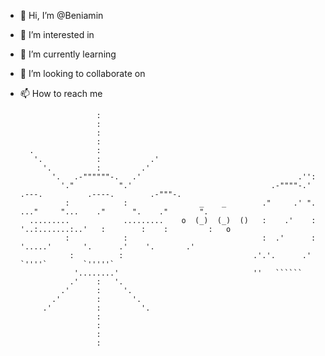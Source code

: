 - 👋 Hi, I’m @Beniamin
- 👀 I’m interested in 
- 🌱 I’m currently learning
- 💞️ I’m looking to collaborate on
- 📫 How to reach me





                       :
                       :
                       :
                       :
        .              :
         '.            :           .'
           '.          :         .'
             '.   .-""""""-.   .'                                   .'':
               '."          ".'                               .-""""-.'         .---.          .----.        .-"""-.
                :            :                _    _        ."     .' ".    ..."     "...    ."      ".    ."       ".
        .........            .........    o  (_)  (_)  ()   :    .'    :   '..:.......:..'   :        :    :         :   o
                :            :                              :  .'      :       '.....'       '.      .'    '.       .'
                 :          :                             .'.'.      .'                        `''''`        `'''''`
                  '........'                              ''   ``````
                 .'    :   '.
               .'      :     '.
             .'        :       '.
           .'          :         '.
                       :
                       :
                       :
                       :
